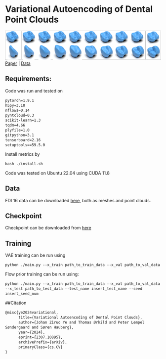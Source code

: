 # Variational Autoencoding of Dental Point Clouds
![Interpolations](Interpolations.png)
[Paper](https://arxiv.org/abs/2307.10895) | [Data](https://data.dtu.dk/articles/dataset/3Shape_FDI_16_Meshes_from_Intraoral_Scans/23626650)



## Requirements:
Code was run and tested on
```python=3.9
pytorch=1.9.1
h5py=3.10
nflows=0.14
pyntcloud=0.3
scikit-learn=1.3
tqdm=4.66
plyfile=1.0
gitpython=3.1
tensorboard=2.16
setuptools==59.5.0
```

Install metrics by

```
bash ./install.sh
```

Code was tested on Ubuntu 22.04 using CUDA 11.8


## Data
FDI 16 data can be downloaded [here](https://data.dtu.dk/articles/dataset/3Shape_FDI_16_Meshes_from_Intraoral_Scans/23626650), both as meshes and point clouds. 

## Checkpoint
Checkpoint can be downloaded from [here](https://www.dropbox.com/scl/fo/kd2escsxqz9qz4l94t53t/h?rlkey=capz37u9a3a7d3snz8to5di92&dl=0)

## Training
VAE training can be run using
```
python ./main.py --x_train path_to_train_data --x_val path_to_val_data 
```

Flow prior training can be run using:
```
python ./main.py --x_train path_to_train_data --x_val path_to_val_data  --x_test path_to_test_data --test_name insert_test_name --seed insert_seed_num
```

##Citation
```
@misc{ye2024variational,
      title={Variational Autoencoding of Dental Point Clouds}, 
      author={Johan Ziruo Ye and Thomas Ørkild and Peter Lempel Søndergaard and Søren Hauberg},
      year={2024},
      eprint={2307.10895},
      archivePrefix={arXiv},
      primaryClass={cs.CV}
}
```
